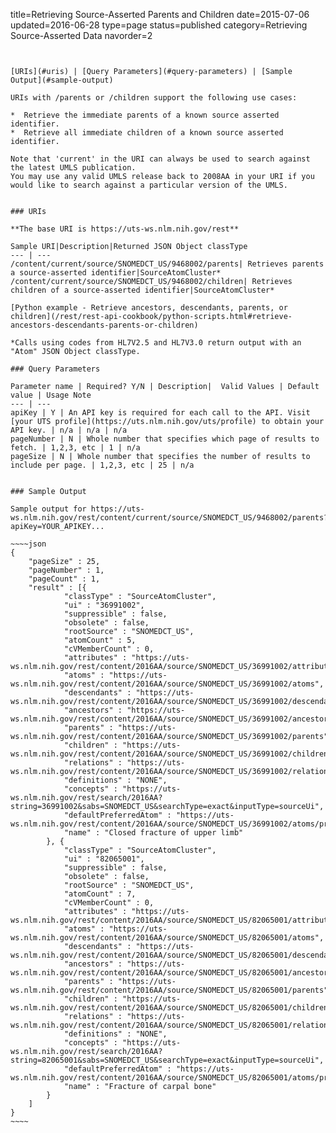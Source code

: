 title=Retrieving Source-Asserted Parents and Children
date=2015-07-06
updated=2016-06-28
type=page
status=published
category=Retrieving Source-Asserted Data
navorder=2
~~~~~~


[URIs](#uris) | [Query Parameters](#query-parameters) | [Sample Output](#sample-output)

URIs with /parents or /children support the following use cases:

*  Retrieve the immediate parents of a known source asserted identifier.
*  Retrieve all immediate children of a known source asserted identifier.

Note that 'current' in the URI can always be used to search against the latest UMLS publication.
You may use any valid UMLS release back to 2008AA in your URI if you would like to search against a particular version of the UMLS.


### URIs

**The base URI is https://uts-ws.nlm.nih.gov/rest**

Sample URI|Description|Returned JSON Object classType
--- | ---
/content/current/source/SNOMEDCT_US/9468002/parents| Retrieves parents a source-asserted identifier|SourceAtomCluster*
/content/current/source/SNOMEDCT_US/9468002/children| Retrieves children of a source-asserted identifier|SourceAtomCluster*

[Python example - Retrieve ancestors, descendants, parents, or children](/rest/rest-api-cookbook/python-scripts.html#retrieve-ancestors-descendants-parents-or-children)

*Calls using codes from HL7V2.5 and HL7V3.0 return output with an "Atom" JSON Object classType.

### Query Parameters

Parameter name | Required? Y/N | Description|  Valid Values | Default value | Usage Note
--- | ---
apiKey | Y | An API key is required for each call to the API. Visit [your UTS profile](https://uts.nlm.nih.gov/uts/profile) to obtain your API key. | n/a | n/a | n/a
pageNumber | N | Whole number that specifies which page of results to fetch. | 1,2,3, etc | 1 | n/a
pageSize | N | Whole number that specifies the number of results to include per page. | 1,2,3, etc | 25 | n/a


### Sample Output

Sample output for https://uts-ws.nlm.nih.gov/rest/content/current/source/SNOMEDCT_US/9468002/parents?apiKey=YOUR_APIKEY...

~~~~json
{
	"pageSize" : 25,
	"pageNumber" : 1,
	"pageCount" : 1,
	"result" : [{
			"classType" : "SourceAtomCluster",
			"ui" : "36991002",
			"suppressible" : false,
			"obsolete" : false,
			"rootSource" : "SNOMEDCT_US",
			"atomCount" : 5,
			"cVMemberCount" : 0,
			"attributes" : "https://uts-ws.nlm.nih.gov/rest/content/2016AA/source/SNOMEDCT_US/36991002/attributes",
			"atoms" : "https://uts-ws.nlm.nih.gov/rest/content/2016AA/source/SNOMEDCT_US/36991002/atoms",
			"descendants" : "https://uts-ws.nlm.nih.gov/rest/content/2016AA/source/SNOMEDCT_US/36991002/descendants",
			"ancestors" : "https://uts-ws.nlm.nih.gov/rest/content/2016AA/source/SNOMEDCT_US/36991002/ancestors",
			"parents" : "https://uts-ws.nlm.nih.gov/rest/content/2016AA/source/SNOMEDCT_US/36991002/parents",
			"children" : "https://uts-ws.nlm.nih.gov/rest/content/2016AA/source/SNOMEDCT_US/36991002/children",
			"relations" : "https://uts-ws.nlm.nih.gov/rest/content/2016AA/source/SNOMEDCT_US/36991002/relations",
			"definitions" : "NONE",
			"concepts" : "https://uts-ws.nlm.nih.gov/rest/search/2016AA?string=36991002&sabs=SNOMEDCT_US&searchType=exact&inputType=sourceUi",
			"defaultPreferredAtom" : "https://uts-ws.nlm.nih.gov/rest/content/2016AA/source/SNOMEDCT_US/36991002/atoms/preferred",
			"name" : "Closed fracture of upper limb"
		}, {
			"classType" : "SourceAtomCluster",
			"ui" : "82065001",
			"suppressible" : false,
			"obsolete" : false,
			"rootSource" : "SNOMEDCT_US",
			"atomCount" : 7,
			"cVMemberCount" : 0,
			"attributes" : "https://uts-ws.nlm.nih.gov/rest/content/2016AA/source/SNOMEDCT_US/82065001/attributes",
			"atoms" : "https://uts-ws.nlm.nih.gov/rest/content/2016AA/source/SNOMEDCT_US/82065001/atoms",
			"descendants" : "https://uts-ws.nlm.nih.gov/rest/content/2016AA/source/SNOMEDCT_US/82065001/descendants",
			"ancestors" : "https://uts-ws.nlm.nih.gov/rest/content/2016AA/source/SNOMEDCT_US/82065001/ancestors",
			"parents" : "https://uts-ws.nlm.nih.gov/rest/content/2016AA/source/SNOMEDCT_US/82065001/parents",
			"children" : "https://uts-ws.nlm.nih.gov/rest/content/2016AA/source/SNOMEDCT_US/82065001/children",
			"relations" : "https://uts-ws.nlm.nih.gov/rest/content/2016AA/source/SNOMEDCT_US/82065001/relations",
			"definitions" : "NONE",
			"concepts" : "https://uts-ws.nlm.nih.gov/rest/search/2016AA?string=82065001&sabs=SNOMEDCT_US&searchType=exact&inputType=sourceUi",
			"defaultPreferredAtom" : "https://uts-ws.nlm.nih.gov/rest/content/2016AA/source/SNOMEDCT_US/82065001/atoms/preferred",
			"name" : "Fracture of carpal bone"
		}
	]
}
~~~~


